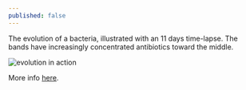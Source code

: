 ```yaml
---
published: false
---
```

The evolution of a bacteria, illustrated with an 11 days time-lapse. The bands have increasingly concentrated antibiotics toward the middle.

![evolution in action](https://www.wired.com/wp-content/uploads/2016/09/The-Evolution-of-Bacteria-on-a-Mega-Plate-Petri-Dish2.gif)

More info [here](https://www.wired.com/2016/09/gorgeous-unsettling-video-evolution-action/).